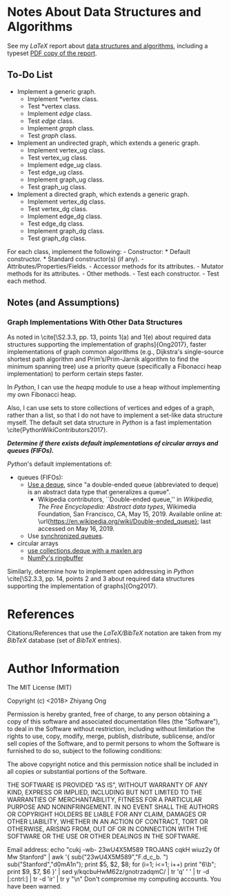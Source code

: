 #	Notes About Data Structures and Algorithms

See my *LaTeX* report about [data structures and algorithms](https://github.com/eda-ricercatore/boilerplate-code/tree/master/notes/report), including a typeset [PDF copy of the report](https://github.com/eda-ricercatore/boilerplate-code/blob/master/notes/report/data-structures_n_algor.pdf).

##	To-Do List

+ Implement a generic graph.
	- Implement *vertex class.
	- Test *vertex class.
	- Implement *edge* class.
	- Test *edge* class.
	- Implement *graph* class.
	- Test *graph* class.
+ Implement an undirected graph, which extends a generic graph.
	- Implement vertex_ug class.
	- Test vertex_ug class.
	- Implement edge_ug class.
	- Test edge_ug class.
	- Implement graph_ug class.
	- Test graph_ug class.
+ Implement a directed graph, which extends a generic graph.
	- Implement vertex_dg class.
	- Test vertex_dg class.
	- Implement edge_dg class.
	- Test edge_dg class.
	- Implement graph_dg class.
	- Test graph_dg class.

For each class, implement the following:
	- Constructor:
		* Default constructor.
		* Standard constructor(s) (if any).
	- Attributes/Properties/Fields.
	- Accessor methods for its attributes.
	- Mutator methods for its attributes.
	- Other methods.
	- Test each constructor.
	- Test each method.

##	Notes (and Assumptions)

###	Graph Implementations With Other Data Structures

As noted in \cite[\S2.3.3, pp. 13, points 1(a) and 1(e) about required data structures supporting the implementation of graphs]{Ong2017}, faster implementations of graph common algorithms (e.g., Dijkstra's single-source shortest path algorithm and Prim’s/Prim-Jarnik algorithm to find the minimum spanning tree) use a priority queue (specifically a Fibonacci heap implementation) to perform certain steps faster.

In *Python*, I can use the *heapq* module to use a heap without implementing my own Fibonacci heap.

Also, I can use sets to store collections of vertices and edges of a graph, rather than a list, so that I do not have to implement a set-like data structure myself. The default set data structure in *Python* is a fast implementation \cite{PythonWikiContributors2017}.

***Determine if there exists default implementations of circular arrays and queues (FIFOs).***

*Python*'s default implementations of:
+ queues (FIFOs):
	- [Use a deque](https://en.wikipedia.org/wiki/Double-ended_queue), since "a double-ended queue (abbreviated to deque) is an abstract data type that generalizes a queue".
		* Wikipedia contributors, ``Double-ended queue,'' in *Wikipedia, The Free Encyclopedia: Abstract data types*, Wikimedia Foundation, San Francisco, CA, May 15, 2019. Available online at: \url{https://en.wikipedia.org/wiki/Double-ended_queue}; last accessed on May 16, 2019.
	- Use [synchronized queues](https://docs.python.org/3/library/queue.html).
+ circular arrays
	- [use collections.deque with a maxlen arg](https://stackoverflow.com/questions/4151320/efficient-circular-buffer)
	- [NumPy's ringbuffer](https://pypi.org/project/numpy_ringbuffer/)


Similarly, determine how to implement open addressing in *Python* \cite[\S2.3.3, pp. 14, points 2 and 3 about required data structures supporting the implementation of graphs]{Ong2017}.










#	References

Citations/References that use the *LaTeX/BibTeX* notation are taken
	from my *BibTeX* database (set of *BibTeX* entries).







#	Author Information

The MIT License (MIT)

Copyright (c) <2018> Zhiyang Ong

Permission is hereby granted, free of charge, to any person obtaining a copy of this software and associated documentation files (the "Software"), to deal in the Software without restriction, including without limitation the rights to use, copy, modify, merge, publish, distribute, sublicense, and/or sell copies of the Software, and to permit persons to whom the Software is furnished to do so, subject to the following conditions:

The above copyright notice and this permission notice shall be included in all copies or substantial portions of the Software.

THE SOFTWARE IS PROVIDED "AS IS", WITHOUT WARRANTY OF ANY KIND, EXPRESS OR IMPLIED, INCLUDING BUT NOT LIMITED TO THE WARRANTIES OF MERCHANTABILITY, FITNESS FOR A PARTICULAR PURPOSE AND NONINFRINGEMENT. IN NO EVENT SHALL THE AUTHORS OR COPYRIGHT HOLDERS BE LIABLE FOR ANY CLAIM, DAMAGES OR OTHER LIABILITY, WHETHER IN AN ACTION OF CONTRACT, TORT OR OTHERWISE, ARISING FROM, OUT OF OR IN CONNECTION WITH THE SOFTWARE OR THE USE OR OTHER DEALINGS IN THE SOFTWARE.

Email address: echo "cukj -wb- 23wU4X5M589 TROJANS cqkH wiuz2y 0f Mw Stanford" | awk '{ sub("23wU4X5M589","F.d_c_b. ") sub("Stanford","d0mA1n"); print $5, $2, $8; for (i=1; i<=1; i++) print "6\b"; print $9, $7, $6 }' | sed y/kqcbuHwM62z/gnotrzadqmC/ | tr 'q' ' ' | tr -d [:cntrl:] | tr -d 'ir' | tr y "\n"		Don't compromise my computing accounts. You have been warned.
